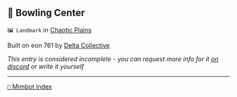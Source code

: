 ## 🎳 Bowling Center

`🖼️ Landmark` in [Chaotic Plains](<https://zeithalt.github.io/r/chaotic_plains>)

Built on eon 761 by [Delta Collective](<https://zeithalt.github.io/r/delta_collective>)

_This entry is considered incomplete - you can request more info for it [on discord](<https://discord.com/channels/562910943848169472/1173922660489633802>) or write it yourself_

-----
[`📑` Mimbot Index](<https://zeithalt.github.io/r/#d510>)
<!---
-->
